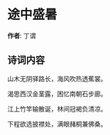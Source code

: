 # 途中盛暑

**作者**: 丁谓

## 诗词内容

山木无阴驿路长，海风吹热透蕉裳。

渴思西汉金茎露，困忆南朝石步廊。

江上竹竿输散诞，林间冠褐负清凉。

下程欲选披襟处，满眼赭桐兼佛桑。

